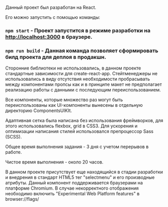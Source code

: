 Данный проект был разработан на React.

Его можно запустить с помощью команды:

### `npm start` - Проект запустится в режиме разработки на [http://localhost:3000](http://localhost:3000) в браузере.

### `npm run build` - Данная команда позволяет сформировать билд проекта для деплоя в продакшн.

Сторонние библиотеки не использовались, в данном проекте стандартные зависимости для create-react-app. Стейтменеджеры не использовались в виду отсутствия необходимости пробрасывать между компонентами пропсы как и в принципе макет не предполагает реализацию работы с данными с последующим переиспользованием.

Все компоненты, которые множество раз могут быть переиспользованы как UI-компоненты вынесены в отдельную директорию ComponentsUIKIt.

Адаптивная сетка была написана без использования фреймворков, для этого использовались flexbox, grid в CSS3.
Для ускорения и оптимизации написания стилей использовался препроцессор Sass (SCSS).

Общее время выполнения задания - 3 дня с учетом перерывов в работе.

Чистое время выполнения - около 20 часов.

В данном проекте присутствует еще находящийся в стадии разработки и внедрения в стандарт HTML5 тег "selectmenu" и его производные атрибуты. Данный компонент поддерживается браузерами на платформе Chromium. В случае некорректного отображения необходимо включить "Experimental Web Platform features" в browser://flags/

